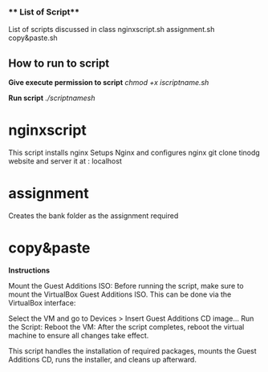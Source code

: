 ### ** List of Script**
List of scripts discussed in class
nginxscript.sh
assignment.sh
copy&paste.sh
## How to run to script

**Give execute permission to script**
_chmod +x iscriptname.sh_

**Run script**
_./scriptnamesh_

# nginxscript
This script installs nginx
Setups Nginx and configures nginx
git clone tinodg website and server it at : localhost

# assignment
Creates the bank folder as the assignment required

# copy&paste

**Instructions**

Mount the Guest Additions ISO: Before running the script, make sure to mount the VirtualBox Guest Additions ISO. This can be done via the VirtualBox interface:

Select the VM and go to Devices > Insert Guest Additions CD image...
Run the Script: 
Reboot the VM: After the script completes, reboot the virtual machine to ensure all changes take effect.

This script handles the installation of required packages, mounts the Guest Additions CD, runs the installer, and cleans up afterward.
